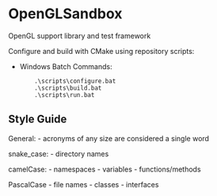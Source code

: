 # OpenGLSandbox
OpenGL support library and test framework

Configure and build with CMake using repository scripts:
- Windows Batch Commands:
    ```
        .\scripts\configure.bat
        .\scripts\build.bat
        .\scripts\run.bat
    ```
## Style Guide
General:
    - acronyms of any size are considered a single word

snake_case:
    - directory names

camelCase:
    - namespaces
    - variables
    - functions/methods

PascalCase
    - file names
    - classes
    - interfaces